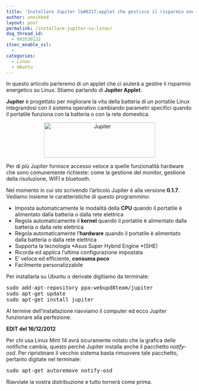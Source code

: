 ```yaml
---
title: 'Installare Jupiter l&#8217;applet che gestisce il risparmio energetico su Linux'
author: unnikked
layout: post
permalink: /installare-jupiter-su-linux/
dsq_thread_id:
  - 993538132
itsec_enable_ssl:
  - 
categories:
  - Linux
  - Ubuntu
---
```

In questo articolo parleremo di un applet che ci aiuterà a gestire il risparmio energetico su Linux. Stiamo parlando di **Jupiter Applet**.

**Jupiter** è progettato per migliorare la vita della batteria di un portatile Linux integrandosi con il sistema operativo cambiando parametri specifici quando il portatile funziona con la batteria o con la rete domestica.

<p align="center">
  <a href="http://unnikked.tk/wp-content/uploads/2012/12/Jupiter_salto.png"><img class="aligncenter size-medium wp-image-140" title="Jupiter_salto" src="http://unnikked.tk/wp-content/uploads/2012/12/Jupiter_salto-300x95.png" alt="Jupiter" width="300" height="95" /></a>
</p>

Per di più Jupiter fornisce accesso veloce a quelle funzionalità hardware che sono comunemente richieste: come la gestione del monitor, gestione della risoluzione, WIFI e bluetooth.

Nel momento in cui sto scrivendo l&#8217;articolo Jupiter è alla versione **0.1.7**. Vediamo insieme le caratteristiche di questo programmino:

  * Imposta automaticamente le modalità della **CPU** quando il portatile è alimentato dalla batteria o dalla rete elettrica
  * Regola automaticamente il **kernel** quando il portatile è alimentato dalla batteria o dalla rete elettrica
  * Regola automaticamente l&#8217;**hardware** quando il portatile è alimentato dalla batteria o dalla rete elettrica
  * Supporta la tecnologia *Asus Super Hybrid Engine *(SHE)
  * Ricorda ed applica l&#8217;ultima configurazione impostata
  * E&#8217; veloce ed efficiente, **consuma poco**
  * Facilmente personalizzabile

Per installarla su Ubuntu o derivate digitiamo da terminale:

<pre class="lang:default highlight:0 decode:true">sudo add-apt-repository ppa:webupd8team/jupiter
sudo apt-get update
sudo apt-get install jupiter</pre>

Al termine dell&#8217;installazione riavviamo il computer ed ecco Jupiter funzionare alla perfezione.

**EDIT del 16/12/2012**

Per chi usa Linux Mint 14 avrà sicuramente notato che la grafica delle notifiche cambia, questo perché Jupiter installa anche il pacchetto *notify-osd*. Per ripristinare il vecchio sistema basta rimuovere tale pacchetto, pertanto digitate nel terminale:

<pre class="lang:default highlight:0 decode:true ">sudo apt-get autoremove notify-osd</pre>

Riavviate la vostra distribuzione e tutto tornerà come prima.